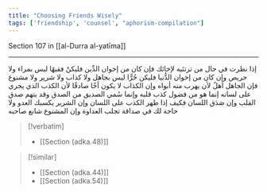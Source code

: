 ```yaml
---
title: "Choosing Friends Wisely"
tags: ['friendship', 'counsel', "aphorism-compilation"]
---
```


 Section 107 in [[al-Durra al-yatīma]]

---
إذا نظرت في حال من ترتئيه لإخائك فإن كان من إخوان الدِّين فليكنْ فقيهًا ليس بمراء ولا حريص وإن كان من إخوان الدُّنيا فليكن حُرًّا ليس بجاهل ولا كذاب ولا شرير ولا مشنوع فإن الجاهل أهلٌ لأن يهرب منه أبواه وإن الكذاب لا يكون أخًا صادقًا لأن الكذب الذي يجري على لسانه إنما هو من فضول كذب قلبه وإنما سُمي الصديق من الصدق وقد يتهم صدق القلب وإن صَدَق اللسان فكيف إذا ظهر الكذب على اللسان وإن الشرير يكسبك العدو ولا حاجة لك في صداقة تجلب العداوة وإن المشنوع شانع صاحبه

> [!verbatim]
> - [[Section (adka.48)]]

> [!similar]
> - [[Section (adka.44)]]
> - [[Section (adka.54)]]
